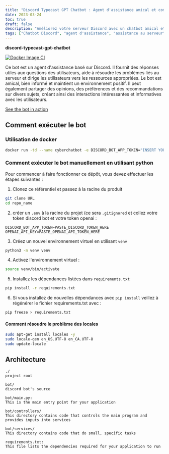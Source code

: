 ```yaml
---
title: "Discord Typecast GPT Chatbot : Agent d'assistance amical et compétent basé sur Discord"
date: 2023-03-24
toc: true
draft: false
description: "Améliorez votre serveur Discord avec un chatbot amical et compétent qui fournit des réponses utiles, répond aux questions liées au serveur et crée des interactions intéressantes."
tags: ["Chatbot Discord", "agent d'assistance", "assistance au serveur", "user queries", "ressources pertinentes", "environnement positif", "avis", "préférences", "recommendations", "des interactions engageantes", "bot amical", "bot bien informé", "Bot basé sur Discord", "assistant virtuel", "soutien automatisé", "bot de conversation", "réponses informatives", "bot ingénieux", "chatbot interactif", "gestion des serveurs", "l'assistance aux utilisateurs", "Un robot doté d'une intelligence artificielle", "discord.io", "chatbot en action", "docker", "python", "Déploiement de robots", "environnement virtuel", "architecture des robots", "contrôleurs de robots", "Services de robots"]
---
```


**discord-typecast-gpt-chatbot**

[![Docker Image CI](https://github.com/CyberSentinels/discord-typecast-gpt-chatbot/actions/workflows/docker-image.yml/badge.svg)](https://github.com/CyberSentinels/discord-typecast-gpt-chatbot/actions/workflows/docker-image.yml)

Ce bot est un agent d'assistance basé sur Discord. Il fournit des réponses utiles aux questions des utilisateurs, aide à résoudre les problèmes liés au serveur et dirige les utilisateurs vers les ressources appropriées. Le bot est amical, bien informé et maintient un environnement positif. Il peut également partager des opinions, des préférences et des recommandations sur divers sujets, créant ainsi des interactions intéressantes et informatives avec les utilisateurs.

[See the bot in action](https://discord.io/cybersentinels)

## Comment exécuter le bot
### Utilisation de docker
```bash
docker run -td --name cyberchatbot -e DISCORD_BOT_APP_TOKEN="INSERT YOUR BOT TOKEN HERE" -e OPENAI_API_KEY="INSERT YOUR OPENAI API KEY HERE" simeononsecurity/discord-typecast-gpt-chatbot:latest
```
### Comment exécuter le bot manuellement en utilisant python

Pour commencer à faire fonctionner ce dépôt, vous devez effectuer les étapes suivantes :

1. Clonez ce référentiel et passez à la racine du produit

```bash
git clone URL
cd repo_name
```
2. créer un `.env` à la racine du projet (ce sera `.gitignored` et collez votre token discord bot et votre token openai :

```env
DISCORD_BOT_APP_TOKEN=PASTE_DISCORD_TOKEN_HERE
OPENAI_API_KEY=PASTE_OPENAI_API_TOKEN_HERE
```

3. Créez un nouvel environnement virtuel en utilisant `venv`
```bash
python3 -m venv venv
```

4. Activez l'environnement virtuel :
```bash
source venv/bin/activate
```

5. Installez les dépendances listées dans `requirements.txt`
   
```bash
pip install -r requirements.txt
```

6. Si vous installez de nouvelles dépendances avec `pip install` veillez à régénérer le fichier requirements.txt avec :

```bash
pip freeze > requirements.txt
```
#### Comment résoudre le problème des locales
```bash
sudo apt-get install locales -y
sudo locale-gen en_US.UTF-8 en_CA.UTF-8
sudo update-locale
```

## Architecture

```text
./
project root

bot/
discord bot's source

bot/main.py:
This is the main entry point for your application

bot/controllers/
This directory contains code that controls the main program and provides inputs into services

bot/services/
This directory contains code that do small, specific tasks

requirements.txt:
This file lists the dependencies required for your application to run
```
